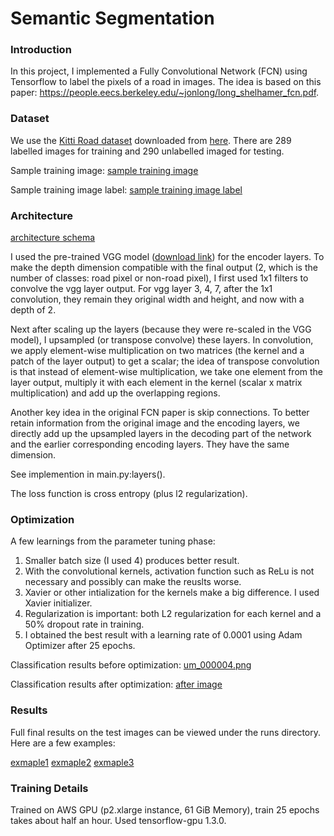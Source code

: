 # Semantic Segmentation
### Introduction
In this project, I implemented a Fully Convolutional Network (FCN) using Tensorflow to label the pixels of a road in images. The idea is based on this paper: https://people.eecs.berkeley.edu/~jonlong/long_shelhamer_fcn.pdf.

### Dataset
We use the [Kitti Road dataset](http://www.cvlibs.net/datasets/kitti/eval_road.php) downloaded from [here](http://www.cvlibs.net/download.php?file=data_road.zip). There are 289 labelled images for training and 290 unlabelled imaged for testing. 

Sample training image:
[sample training image](/img/sample_training.png)

Sample training image label:
[sample training image label](/img/sample_training_label.png)


### Architecture

[architecture schema](img/architecture.pg?raw=true "Architecture of the Fully Convolutional Network")

I used the pre-trained VGG model ([download link](https://s3-us-west-1.amazonaws.com/udacity-selfdrivingcar/vgg.zip)) for the encoder layers. To make the depth dimension compatible with the final output (2, which is the number of classes: road pixel or non-road pixel), I first used 1x1 filters to convolve the vgg layer output. For vgg layer 3, 4, 7, after the 1x1 convolution, they remain they original width and height, and now with a depth of 2.

Next after scaling up the layers (because they were re-scaled in the VGG model), I upsampled (or transpose convolve) these layers. In convolution, we apply element-wise multiplication on two matrices (the kernel and a patch of the layer output) to get a scalar; the idea of transpose convolution is that instead of element-wise multiplication, we take one element from the layer output, multiply it with each element in the kernel (scalar x matrix multiplication) and add up the overlapping regions.

Another key idea in the original FCN paper is skip connections. To better retain information from the original image and the encoding layers, we directly add up the upsampled layers in the decoding part of the network and the earlier corresponding encoding layers. They have the same dimension.

See implemention in main.py:layers().

The loss function is cross entropy (plus l2 regularization).

### Optimization
A few learnings from the parameter tuning phase:

1. Smaller batch size (I used 4) produces better result.
2. With the convolutional kernels, activation function such as ReLu is not necessary and possibly can make the reuslts worse.
3. Xavier or other intialization for the kernels make a big difference. I used Xavier initializer.
4. Regularization is important: both L2 regularization for each kernel and a 50% dropout rate in training.
5. I obtained the best result with a learning rate of 0.0001 using Adam Optimizer after 25 epochs.

Classification results before optimization:
[um_000004.png](img/um_0000004.png)

Classification results after optimization:
[after image](runs/11/epoch25/um_000004.png)

### Results

Full final results on the test images can be viewed under the runs directory. Here are a few examples:

[exmaple1](runs/11/epoch25/uu_000069.png)
[exmaple2](runs/11/epoch25/umm_000075.png)
[exmaple3](runs/11/epoch25/um_000061.png)


### Training Details
Trained on AWS GPU (p2.xlarge instance, 61 GiB Memory), train 25 epochs takes about half an hour. Used tensorflow-gpu 1.3.0.